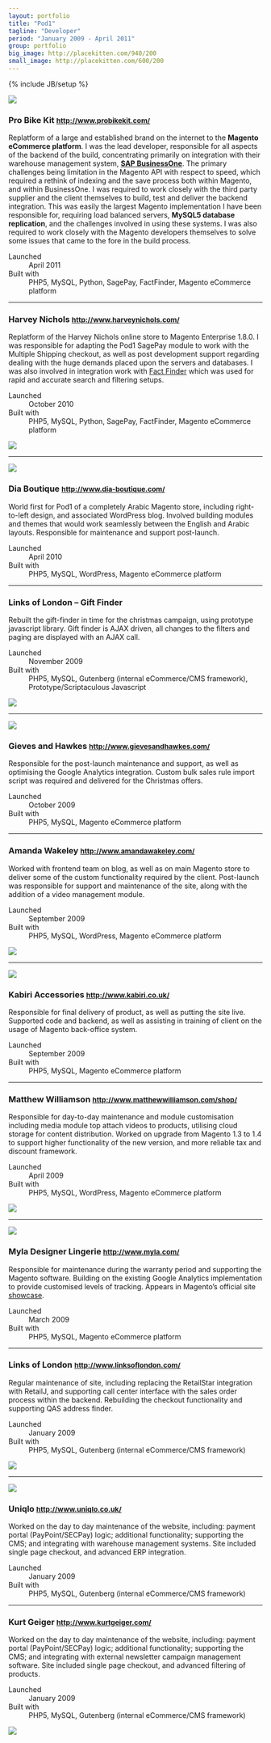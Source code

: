 ```yaml
---
layout: portfolio
title: "Pod1"
tagline: "Developer"
period: "January 2009 - April 2011"
group: portfolio
big_image: http://placekitten.com/940/200
small_image: http://placekitten.com/600/200
---
```

{% include JB/setup %}

<div class="row-fluid portfolio-row">
  <div class="span4">
    <img src="/assets/images/portfolio/pod1/probikekit.png" >
  </div>
  <div class="span8">
    <h3>Pro Bike Kit <small><a href="http://www.probikekit.com/">http://www.probikekit.com/</a></small></h3>
    <p>Replatform of a large and established brand on the internet to the <strong>Magento eCommerce platform</strong>. I was the lead developer, responsible for all aspects of the backend of the build, concentrating primarily on integration with their warehouse management system, <a href="http://www.sap.com/sme/solutions/businessmanagement/businessone/index.epx"><strong>SAP BusinessOne</strong></a>. The primary challenges being limitation in the Magento API with respect to speed, which required a rethink of indexing and the save process both within Magento, and within BusinessOne. I was required to work closely with the third party supplier and the client themselves to build, test and deliver the backend integration. This was easily the largest Magento implementation I have been responsible for, requiring load balanced servers, <strong>MySQL5 database replication</strong>, and the challenges involved in using these systems. I was also required to work closely with the Magento developers themselves to solve some issues that came to the fore in the build process.</p>
    <dl>
      <dt>Launched</dt><dd>April 2011</dd>
      <dt>Built with</dt><dd>PHP5, MySQL, Python, SagePay, FactFinder, Magento eCommerce platform</dd>
    </dl>
  </div>
</div>

<hr>

<div class="row-fluid portfolio-row">
  <div class="span8">
    <h3>Harvey Nichols <small><a href="http://www.harveynichols.com/">http://www.harveynichols.com/</a></small></h3>
    <p>Replatform of the Harvey Nichols online store to Magento Enterprise 1.8.0. I was responsible for adapting the Pod1 SagePay module to work with the Multiple Shipping checkout, as well as post development support regarding dealing with the huge demands placed upon the servers and databases. I was also involved in integration work with <a href="http://www.fact-finder.de/">Fact Finder</a> which was used for rapid and accurate search and filtering setups.</p>
    <dl>
      <dt>Launched</dt><dd>October 2010</dd>
      <dt>Built with</dt><dd>PHP5, MySQL, Python, SagePay, FactFinder, Magento eCommerce platform</dd>
    </dl>
  </div>
  <div class="span4">
    <img src="/assets/images/portfolio/pod1/harvey-nichols.png" >
  </div>
</div>

<hr>

<div class="row-fluid portfolio-row">
  <div class="span4">
    <img src="/assets/images/portfolio/pod1/dia.png" >
  </div>
  <div class="span8">
    <h3>Dia Boutique <small><a href="http://www.dia-boutique.com/">http://www.dia-boutique.com/</a></small></h3>
    <p>World first for Pod1 of a completely Arabic Magento store, including right-to-left design, and associated WordPress blog. Involved building modules and themes that would work seamlessly between the English and Arabic layouts. Responsible for maintenance and support post-launch.</p>
    <dl>
      <dt>Launched</dt><dd>April 2010</dd>
      <dt>Built with</dt><dd>PHP5, MySQL, WordPress, Magento eCommerce platform</dd>
    </dl>
  </div>
</div>

<hr>

<div class="row-fluid portfolio-row">
  <div class="span8">
    <h3>Links of London – Gift Finder</h3>
    <p>Rebuilt the gift-finder in time for the christmas campaign, using prototype javascript library. Gift finder is AJAX driven, all changes to the filters and paging are displayed with an AJAX call.</p>
    <dl>
      <dt>Launched</dt><dd>November 2009</dd>
      <dt>Built with</dt><dd>PHP5, MySQL, Gutenberg (internal eCommerce/CMS framework), Prototype/Scriptaculous Javascript</dd>
    </dl>
  </div>
  <div class="span4">
    <img src="/assets/images/portfolio/pod1/links-of-london.png" >
  </div>
</div>

<hr>

<div class="row-fluid portfolio-row">
  <div class="span4">
    <img src="/assets/images/portfolio/pod1/gieves.png" >
  </div>
  <div class="span8">
    <h3>Gieves and Hawkes <small><a href="http://www.gievesandhawkes.com/">http://www.gievesandhawkes.com/</a></small></h3>
    <p>Responsible for the post-launch maintenance and support, as well as optimising the Google Analytics integration. Custom bulk sales rule import script was required and delivered for the Christmas offers.</p>
    <dl>
      <dt>Launched</dt><dd>October 2009</dd>
      <dt>Built with</dt><dd>PHP5, MySQL, Magento eCommerce platform</dd>
    </dl>
  </div>
</div>

<hr>

<div class="row-fluid portfolio-row">
  <div class="span8">
    <h3>Amanda Wakeley <small><a href="http://www.amandawakeley.com/">http://www.amandawakeley.com/</a></small></h3>
    <p>Worked with frontend team on blog, as well as on main Magento store to deliver some of the custom functionality required by the client. Post-launch was responsible for support and maintenance of the site, along with the addition of a video management module.</p>
    <dl>
      <dt>Launched</dt><dd>September 2009</dd>
      <dt>Built with</dt><dd>PHP5, MySQL, WordPress, Magento eCommerce platform</dd>
    </dl>
  </div>
  <div class="span4">
    <img src="/assets/images/portfolio/pod1/amanda-wakeley.png" >
  </div>
</div>

<hr>

<div class="row-fluid portfolio-row">
  <div class="span4">
    <img src="/assets/images/portfolio/pod1/kabiri.png" >
  </div>
  <div class="span8">
    <h3>Kabiri Accessories <small><a href="http://www.kabiri.co.uk/">http://www.kabiri.co.uk/</a></small></h3>
    <p>Responsible for final delivery of product, as well as putting the site live. Supported code and backend, as well as assisting in training of client on the usage of Magento back-office system.</p>
    <dl>
      <dt>Launched</dt><dd>September 2009</dd>
      <dt>Built with</dt><dd>PHP5, MySQL, Magento eCommerce platform</dd>
    </dl>
  </div>
</div>

<hr>

<div class="row-fluid portfolio-row">
  <div class="span8">
    <h3>Matthew Williamson <small><a href="http://www.matthewwilliamson.com/shop/">http://www.matthewwilliamson.com/shop/</a></small></h3>
    <p>Responsible for day-to-day maintenance and module customisation including media module top attach videos to products, utilising cloud storage for content distribution. Worked on upgrade from Magento 1.3 to 1.4 to support higher functionality of the new version, and more reliable tax and discount framework.</p>
    <dl>
      <dt>Launched</dt><dd>April 2009</dd>
      <dt>Built with</dt><dd>PHP5, MySQL, WordPress, Magento eCommerce platform</dd>
    </dl>
  </div>
  <div class="span4">
    <img src="/assets/images/portfolio/pod1/matthewwilliamson.png" >
  </div>
</div>

<hr>

<div class="row-fluid portfolio-row">
  <div class="span4">
    <img src="/assets/images/portfolio/pod1/myla.png" >
  </div>
  <div class="span8">
    <h3>Myla Designer Lingerie <small><a href="http://www.myla.com/">http://www.myla.com/</a></small></h3>
    <p>Responsible for maintenance during the warranty period and supporting the Magento software. Building on the existing Google Analytics implementation to provide customised levels of tracking. Appears in Magento’s official site <a href="http://www.magentocommerce.com/showcase/project/myla">showcase</a>.</p>
    <dl>
      <dt>Launched</dt><dd>March 2009</dd>
      <dt>Built with</dt><dd>PHP5, MySQL, Magento eCommerce platform</dd>
    </dl>
  </div>
</div>

<hr>

<div class="row-fluid portfolio-row">
  <div class="span8">
    <h3>Links of London <small><a href="http://www.linksoflondon.com/">http://www.linksoflondon.com/</a></small></h3>
    <p>Regular maintenance of site, including replacing the RetailStar integration with RetailJ, and supporting call center interface with the sales order process within the backend. Rebuilding the checkout functionality and supporting QAS address finder.</p>
    <dl>
      <dt>Launched</dt><dd>January 2009</dd>
      <dt>Built with</dt><dd>PHP5, MySQL, Gutenberg (internal eCommerce/CMS framework)</dd>
    </dl>
  </div>
  <div class="span4">
    <img src="/assets/images/portfolio/pod1/linksoflondon.png" >
  </div>
</div>

<hr>

<div class="row-fluid portfolio-row">
  <div class="span4">
    <img src="/assets/images/portfolio/pod1/uniqlo.png" >
  </div>
  <div class="span8">
    <h3>Uniqlo <small><a href="http://www.uniqlo.co.uk/">http://www.uniqlo.co.uk/</a></small></h3>
    <p>Worked on the day to day maintenance of the website, including: payment portal (PayPoint/SECPay) logic; additional functionality; supporting the CMS; and integrating with warehouse management systems. Site included single page checkout, and advanced ERP integration.</p>
    <dl>
      <dt>Launched</dt><dd>January 2009</dd>
      <dt>Built with</dt><dd>PHP5, MySQL, Gutenberg (internal eCommerce/CMS framework)</dd>
    </dl>
  </div>
</div>

<hr>

<div class="row-fluid portfolio-row">
  <div class="span8">
    <h3>Kurt Geiger <small><a href="http://www.kurtgeiger.com/">http://www.kurtgeiger.com/</a></small></h3>
    <p>Worked on the day to day maintenance of the website, including: payment portal (PayPoint/SECPay) logic; additional functionality; supporting the CMS; and integrating with external newsletter campaign management software. Site included single page checkout, and advanced filtering of products.</p>
    <dl>
      <dt>Launched</dt><dd>January 2009</dd>
      <dt>Built with</dt><dd>PHP5, MySQL, Gutenberg (internal eCommerce/CMS framework)</dd>
    </dl>
  </div>
  <div class="span4">
    <img src="/assets/images/portfolio/pod1/kurt-geiger.png" >
  </div>
</div>

